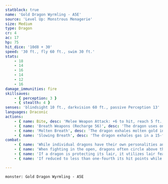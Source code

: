 ```yaml
---
statblock: true
name: 'Gold Dragon Wyrmling - A5E'
source: 'Level Up: Monstrous Menagerie'
size: Medium
type: Dragon
cr: 4
ac: 17
hp: 75
hit_dice: '10d8 + 30'
speed: '30 ft., fly 60 ft., swim 30 ft.'
stats:
    - 18
    - 14
    - 16
    - 14
    - 12
    - 16
damage_immunities: fire
skillsaves:
    - { perception: 3 }
    - { stealth: 4 }
senses: 'blindsight 10 ft., darkvision 60 ft., passive Perception 13'
languages: Draconic
actions:
    - { name: Bite, desc: 'Melee Weapon Attack: +6 to hit, reach 5 ft., one target. Hit: 9 (1d10 + 4) piercing damage.' }
    - { name: 'Breath Weapons (Recharge 56)', desc: 'The dragon uses one of the following breath weapons:' }
    - { name: 'Molten Breath', desc: 'The dragon exhales molten gold in a 15-foot cone. Each creature in the area makes a DC 13 Dexterity saving throw, taking 22 (4d10) fire damage on a failed save or half damage on a success.' }
    - { name: 'Slowing Breath', desc: 'The dragon exhales gas in a 15-foot cone. Each creature in the area must succeed on a DC 13 Strength saving throw or suffer disadvantage on weapon attack rolls for 1 minute. A weakened creature repeats the saving throw at the end of each of its turns, ending the effect on a success.' }
combat:
    - { name: 'While individual dragons have their own personalities and tactics, most rely heavily on their breath weapons', desc: 'They use them whenever they can, preferably from maximum distance and while flying above their enemies.' }
    - { name: 'When fighting in the open, dragons often circle above their enemies as they wait for their breath weapons to recharge', desc: "They only close to melee if their enemies deal significant damage with ranged attacks, or if they can savage an enemy cut off from its allies. Once bloodied, dragons become more aggressive, attacking with bite and claws when their breath weapons aren't available." }
    - { name: 'If a dragon is protecting its lair, it utilizes lair features, traps, allies, and architecture such as escape tunnels to keep up a hit-and-run fight, reappearing only when it has a fully-recharged breath weapon', desc: 'If the dragon is forced into melee combat, it uses its bite and claws against a single foe. If it has legendary actions like Roar and Wing Attack, it uses them to disperse its other enemies.' }
    - { name: 'If reduced to less than one-fourth its hit points while fighting in the open, a dragon flies away', desc: 'However, it fights to the death to defend its lair, unless it can regain the upper hand through tricks or bargains.' }

---
```

```statblock
monster: Gold Dragon Wyrmling - A5E
```
